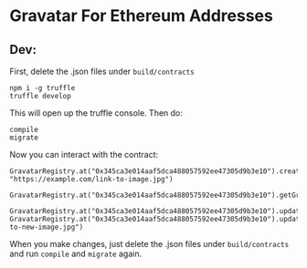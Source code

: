 # Gravatar For Ethereum Addresses


## Dev:
First, delete the .json files under <code>build/contracts</code>

```
npm i -g truffle
truffle develop
```
This will open up the truffle console. Then do:

```
compile
migrate
```

Now you can interact with the contract:

```
GravatarRegistry.at("0x345ca3e014aaf5dca488057592ee47305d9b3e10").createGravatar("dani", "https://example.com/link-to-image.jpg")
```

```
GravatarRegistry.at("0x345ca3e014aaf5dca488057592ee47305d9b3e10").getGravatar("0x627306090abab3a6e1400e9345bc60c78a8bef57")
```

```
GravatarRegistry.at("0x345ca3e014aaf5dca488057592ee47305d9b3e10").updateGravatarName("ironman")
GravatarRegistry.at("0x345ca3e014aaf5dca488057592ee47305d9b3e10").updateGravatarImage("https://example.com/link-to-new-image.jpg")
```

When you make changes, just delete the .json files under <code>build/contracts</code> and run <code>compile</code> and <code>migrate</code> again.
